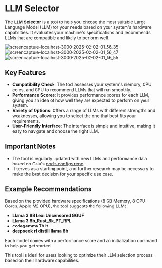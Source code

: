 # LLM Selector

The  **LLM  Selector**  is a tool to help you choose the most suitable Large Language Model (LLM) for your needs based on your system's hardware capabilities. It evaluates your machine's specifications and recommends LLMs that are compatible and likely to perform well.

![screencapture-localhost-3000-2025-02-02-01_56_35](https://github.com/user-attachments/assets/88adca96-bb80-4e01-9620-de7a0a547582)
![screencapture-localhost-3000-2025-02-02-01_56_47](https://github.com/user-attachments/assets/352ead8b-9879-4d89-ba08-b1847ce47119)
![screencapture-localhost-3000-2025-02-02-01_56_55](https://github.com/user-attachments/assets/ffaf7d66-3fef-4dfc-817c-4e87d080293d)

## Key Features

-   **Compatibility Check**: The tool assesses your system's memory, CPU cores, and GPU to recommend LLMs that will run smoothly.
-   **Performance Scores**: It provides performance scores for each LLM, giving you an idea of how well they are expected to perform on your system.
-   **Variety of Options**: Offers a range of LLMs with different strengths and weaknesses, allowing you to select the one that best fits your requirements.
-   **User-Friendly Interface**: The interface is simple and intuitive, making it easy to navigate and choose the right LLM.

## Important Notes

-   The tool is regularly updated with new LLMs and performance data based on Gaia's [node-configs repo](https://github.com/GaiaNet-AI/node-configs). 
-   It serves as a starting point, and further research may be necessary to make the best decision for your specific use case.

## Example Recommendations

Based on the provided hardware specifications (8 GB Memory, 8 CPU Cores, Apple M2 GPU), the tool suggests the following LLMs:

-   **Llama 3 8B Lexi Uncensored GGUF**
-   **Llama 3 8b_Rust_8k_PT_RPL**
-   **codegemma 7b it**
-   **deepseek r1 distill llama 8b**
    
Each model comes with a performance score and an initialization command to help you get started.

This tool is ideal for users looking to optimize their LLM selection process based on their hardware capabilities.
